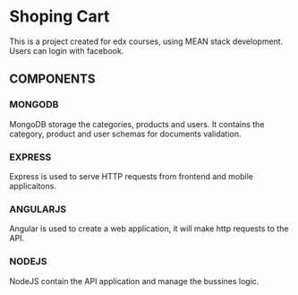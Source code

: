 # Shoping Cart

This is a project created for edx courses, using MEAN stack development.
Users can login with facebook.

## COMPONENTS

### MONGODB

MongoDB storage the categories, products and users. It contains the category, product and user schemas for documents validation.

### EXPRESS

Express is used to serve HTTP requests from frontend and mobile applicaitons. 

### ANGULARJS

Angular is used to create a web application, it will make http requests to the API.

### NODEJS

NodeJS contain the API application and manage the bussines logic.
